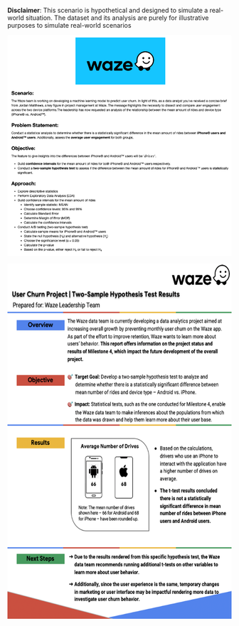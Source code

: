 **Disclaimer**: This scenario is hypothetical and designed to simulate a real-world situation. The dataset and its analysis are purely for illustrative purposes to simulate real-world scenarios

<p align="center">
  <img src="snapshot1.png">
</p>

<p align="center">
  <img src="snapshot2.png"  width='600' height='800'>
</p>

